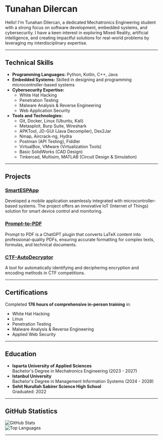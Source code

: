 # Tunahan Dilercan

Hello! I'm Tunahan Dilercan, a dedicated Mechatronics Engineering student with a strong focus on software development, embedded systems, and cybersecurity. I have a keen interest in exploring Mixed Reality, artificial intelligence, and creating impactful solutions for real-world problems by leveraging my interdisciplinary expertise.

---

## Technical Skills
- **Programming Languages:** Python, Kotlin, C++, Java  
- **Embedded Systems:** Skilled in designing and programming microcontroller-based systems  
- **Cybersecurity Expertise:**  
  - White Hat Hacking  
  - Penetration Testing  
  - Malware Analysis & Reverse Engineering  
  - Web Application Security  
- **Tools and Technologies:**  
  - Git, Docker, Linux (Ubuntu, Kali)  
  - Metasploit, Burp Suite, Wireshark  
  - APKTool, JD-GUI (Java Decompiler), Dex2Jar  
  - Nmap, Aircrack-ng, Hydra  
  - Postman (API Testing), Fiddler  
  - VirtualBox, VMware (Virtualization Tools)  
  - Basic SolidWorks (CAD Design)  
  - Tinkercad, Multisim, MATLAB (Circuit Design & Simulation)  

---

## Projects
### [SmartESPApp](https://github.com/TunahanDilercan/SmartESPApp)
Developed a mobile application seamlessly integrated with microcontroller-based systems. The project offers an innovative IoT (Internet of Things) solution for smart device control and monitoring.
### [Prompt-to-PDF](https://github.com/TunahanDilercan/Prompt-to-PDF)
Prompt to PDF is a ChatGPT plugin that converts LaTeX content into professional-quality PDFs, ensuring accurate formatting for complex texts, formulas, and technical documents.
### [CTF-AutoDecryptor](https://github.com/TunahanDilercan/CTF-AutoDecryptor)
A tool for automatically identifying and deciphering encryption and encoding methods in CTF competitions.


---

## Certifications
Completed **176 hours of comprehensive in-person training** in:
- White Hat Hacking  
- Linux  
- Penetration Testing  
- Malware Analysis & Reverse Engineering  
- Applied Web Security  

---

## Education
- **Isparta University of Applied Sciences**  
  Bachelor's Degree in Mechatronics Engineering (2023 - 2027)  
- **Istanbul University**  
  Bachelor's Degree in Management Information Systems (2024 - 2028)  
- **Sehit Nurullah Sabirer Science High School**  
  Graduated: 2022  

---

## GitHub Statistics
![GitHub Stats](https://github-readme-stats.vercel.app/api?username=TunahanDilercan&theme=dark&hide_border=false)  
![Top Languages](https://github-readme-stats.vercel.app/api/top-langs/?username=TunahanDilercan&layout=compact&theme=dark&hide_border=false)


---

